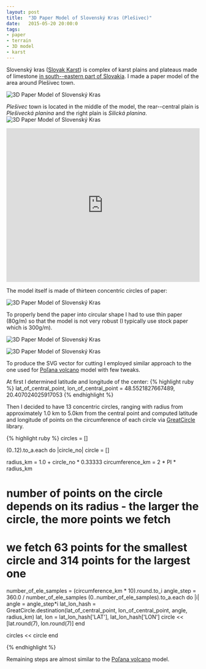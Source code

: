 ```yaml
---
layout: post
title:  "3D Paper Model of Slovenský Kras (Plešivec)"
date:   2015-05-20 20:00:0
tags:
- paper 
- terrain
- 3D model
- karst
---
```


Slovenský kras ([Slovak Karst](http://en.wikipedia.org/wiki/Slovak_Karst)) is complex of karst plains and plateaus made of limestone [in south--eastern part of Slovakia](http://goo.gl/3NXmfi). I made a paper model of the area around Plešivec town. 

![3D Paper Model of Slovenský Kras]({{site.baseurl}}/images/2015-05-20-3d-paper-model-slovensky-kras/03.jpg "3D Paper Model of Slovenský Kras")

_Plešivec_ town is located in the middle of the model, the rear--central plain is _Plešivecká planina_ and the right plain is _Silická planina_.
![3D Paper Model of Slovenský Kras]({{site.baseurl}}/images/2015-05-20-3d-paper-model-slovensky-kras/01.jpg "3D Paper Model of Slovenský Kras")

<iframe width="100%" height="400px" frameBorder="0" src="https://umap.openstreetmap.fr/en/map/slovensky-kras_39053?scaleControl=false&miniMap=false&scrollWheelZoom=true&zoomControl=true&allowEdit=false&moreControl=true&datalayersControl=true&onLoadPanel=undefined&captionBar=false"></iframe>

The model itself is made of thirteen concentric circles of paper:

![3D Paper Model of Slovenský Kras]({{site.baseurl}}/images/2015-05-20-3d-paper-model-slovensky-kras/09.jpg "3D Paper Model of Slovenský Kras")

To properly bend the paper into circular shape I had to use thin paper (80g/m) so that the model is not very robust (I typically use stock paper which is 300g/m).

![3D Paper Model of Slovenský Kras]({{site.baseurl}}/images/2015-05-20-3d-paper-model-slovensky-kras/04.jpg "3D Paper Model of Slovenský Kras")

![3D Paper Model of Slovenský Kras]({{site.baseurl}}/images/2015-05-20-3d-paper-model-slovensky-kras/08.jpg "3D Paper Model of Slovenský Kras")

To produce the SVG vector for cutting I employed similar approach to the one used for [Poľana volcano](https://petervojtek.github.io/diy/2015/04/18/3d-paper-model-of-polana-volcano.html#how-to-produce-the-svg-for-paper-cutting) model with few tweaks.

At first I determined latitude and longitude of the center:
{% highlight ruby %}
lat_of_central_point, lon_of_central_point = 48.5521827667489, 20.407024025917053
{% endhighlight %}

Then I decided to have 13 concentric circles, ranging with radius from approximately 1.0 km to 5.0km from the central point and computed latitude and longitude of points on the circumference of each circle via [GreatCircle](https://github.com/mwgg/GreatCircle) library.

{% highlight ruby %}
circles = []

(0..12).to_a.each do |circle_no|
  circle = []
  
  radius_km = 1.0 + circle_no * 0.33333
  circumference_km = 2 * PI * radius_km

  # number of points on the circle depends on its radius - the larger the circle, the more points we fetch 
  # we fetch 63 points for the smallest circle and 314 points for the largest one
  number_of_ele_samples = (circumference_km * 10).round.to_i
  angle_step = 360.0 / number_of_ele_samples
  (0..number_of_ele_samples).to_a.each do |i|
    angle = angle_step*i
    lat_lon_hash = GreatCircle.destination(lat_of_central_point, lon_of_central_point, angle, radius_km)
    lat, lon = lat_lon_hash['LAT'], lat_lon_hash['LON']
    circle << [lat.round(7), lon.round(7)]
  end
  
  circles << circle
end

{% endhighlight %}

Remaining steps are almost similar to the [Poľana volcano](https://petervojtek.github.io/diy/2015/04/18/3d-paper-model-of-polana-volcano.html#how-to-produce-the-svg-for-paper-cutting) model.

